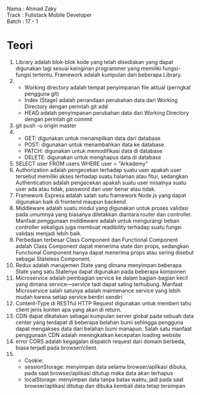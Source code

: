 Nama	: Ahmad Zaky  
Track	: Fullstack Mobile Developer  
Batch	: 17 - 1  

# Teori
1.	Library adalah blok-blok kode yang telah disediakan yang dapat digunakan lagi sesuai keinginan programmer yang memiliki fungsi-fungsi tertentu. Framework adalah kumpulan dari beberapa Library.
2.	* Working directory adalah tempat penyimpanan file aktual (perngkat pengguna git)
    * Index (Stage) adalah penandaan perubahan data dari Working Directory dengan perintah git add
    * HEAD adalah penyimpanan perubahan data dari Working Directory dengan perintah git commit
3.	git push -u origin master
4.  * GET: digunakan untuk menampilkan data dari database
    * POST: digunakan untuk menambahkan data ke database
    * PATCH: digunakan untuk memodifikasi data di database
    * DELETE: digunakan untuk menghapus data di database
5.  SELECT user FROM users WHERE user = "Arkademy" 
6.  Authorization adalah pengecekan terhadap suatu user apakah user tersebut memiliki akses terhadap suatu halaman atau fitur, sedangkan Authentication adalah pengecekan apakah suatu user misalnya suatu user ada atau tidak, password dari user benar atau tidak.
7.  Framework Express adalah salah satu framework Node.js yang dapat digunakan baik di frontend maupun backend.
8.  Middleware adalah suatu modul yang digunakan untuk proses validasi pada umumnya yang biasanya diletakkan diantara router dan controller. Manfaat penggunaan middleware adalah untuk mengurangi beban controller sekaligus juga membuat readibility terhadap suatu fungsi validasi menjadi lebih baik.
9.  Perbedaan terbesar Class Component dan Functional Component adalah Class Component dapat menerima state dan props, sedangkan Functional Component hanya dapat menerima props atau sering disebut sebagai Stateless Component.
10. Redux adalah manajemen State yang dimana menyimpan beberapa State yang satu Statenya dapat digunakan pada beberapa komponen
11. Microservice adalah pembagian service ke dalam bagian-bagian kecil yang dimana service—service tadi dapat saling terhubung. Manfaat Microservice salah satunya adalah maintenance service yang lebih mudah karena setiap service berdiri sendiri
12. Content-Type di RESTful HTTP Request digunakan untuk memberi tahu client jenis konten apa yang akan di return.
13. CDN dapat dikatakan sebagai kumpulan server global pada sebuah data center yang terdapat di beberapa belahan bumi sehingga pengguna dapat mengakses data dari belahan bumi manapun. Salah satu manfaat penggunaan CDN adalah meningkatkan kecepatan loading website
14. error CORS adalah kegagalan dispatch request dari domain berbeda, biasa terjadi pada browser/client.
15. * Cookie:
    * sessionStorage: menyimpan data selama browser/aplikasi dibuka, pada saat browser/aplikasi ditutup maka data akan terhapus
    * localStorage: menyimpan data tanpa batas waktu, jadi pada saat browser/aplikasi ditutup dan dibuka kembali data tetap tersimpan
